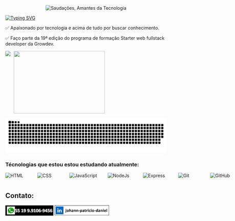 <div style="text-align:center">
  <img src="./saudação.gif" alt="Saudações, Amantes da Tecnologia" Width="900" height="400">
</div>

[![Typing SVG](https://readme-typing-svg.demolab.com/?font=fira+code&width=435&height=30&pause=1000&color=2EF735&center=true&vCenter=true&lines=Olá+!!!+🖐️;Meu+nome+é+Johann+Patricio+Daniel)](https://git.io/typing-svg)

✅ Apaixonado por tecnologia e acima de tudo por buscar conhecimento.

✅ Faço parte da 19ª edição do programa de formação Starter web fullstack developer da Growdev.

<div style="display:flex; gap: 10px;">
  <img src="https://github-readme-stats.vercel.app/api?username=JohannPDaniel&show_icons=true&theme=radical">

  <img src="https://github-readme-stats.vercel.app/api/top-langs/?username=JohannPDaniel&langs_count=8&theme=radical" width="285" height="195">
</div>

![snake gif](https://github.com/JohannPDaniel/JohannPDaniel/blob/output/github-contribution-grid-snake.svg)


### Técnologias que estou estou estudando atualmente:
<div style="display: flex; gap: 10px">
  <img src="https://img.shields.io/badge/HTML5-E34F26?style=for-the-badge&logo=html5&logoColor=white" title="HTML5" alt="HTML" width="90px" height="30px"/>

  <img src="https://img.shields.io/badge/CSS3-1572B6?style=for-the-badge&logo=css3&logoColor=white" title="CSS3" alt="CSS" width="90px" height="30px"/>

  <img src="https://img.shields.io/badge/JavaScript-F7DF1E?style=for-the-badge&logo=javascript&logoColor=black" title="JavaScript" alt="JavaScript" width="110px" height="30px"/>

  <img src="https://img.shields.io/badge/Node.js-43853D?style=for-the-badge&logo=node.js&logoColor=white" title="NodeJs" alt="NodeJs" width="100px" height="30px"/>

  <img src="https://img.shields.io/badge/Express.js-404D59?style=for-the-badge" title="Express" alt="Express" width="100px" height="30px"/>
  
  <img src="https://img.shields.io/badge/GIT-E44C30?style=for-the-badge&logo=git&logoColor=white" title="Git" alt="Git" width="90px" height="30px"/>
  
  
  
  <img src="https://img.shields.io/badge/GitHub-100000?style=for-the-badge&logo=github&logoColor=white" title="GitHub" alt="GitHub" width="100px" height="30px"/>
  
  <img src="https://img.shields.io/badge/Visual_Studio_Code-0078D4?style=for-the-badge&logo=visual%20studio%20code&logoColor=white" title="VSCode" alt="VSCode" width="180px" height="30px"/>
</div>

<h2>Contato:</h2>
<div style="display: flex; gap: 4px">
  <a href="https://wa.me/5519991069456" target="_blank">
    <img src="./whatsapp.jpg" alt="whatssap" width="150px"/>
  </a>

  <a href="https://www.linkedin.com/in/johann-patr%C3%ADcio-daniel-112425196/" target="_blank">
    <img src="./linkedin.jpg" alt="linkedin" width="170px"/>
  </a>
</div>


